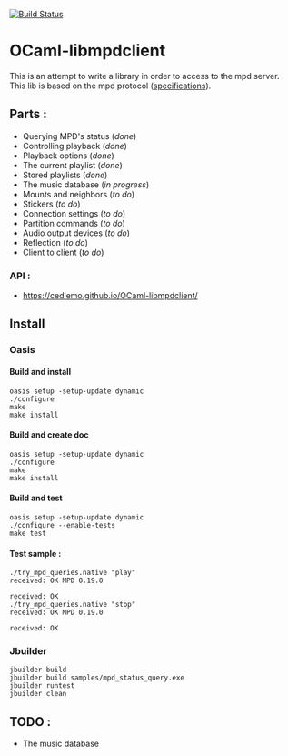 [![Build Status](https://travis-ci.org/cedlemo/OCaml-libmpdclient.svg?branch=master)](https://travis-ci.org/cedlemo/OCaml-libmpdclient)

# OCaml-libmpdclient

This is an attempt to write a library in order to access to the mpd server.
This lib is based on the mpd protocol ([specifications](https://www.musicpd.org/doc/protocol/)).

## Parts :

*  Querying MPD's status     (*done*)
*  Controlling playback	     (*done*)
*  Playback options	     (*done*)
*  The current playlist	     (*done*)
*  Stored playlists          (*done*)
*  The music database        (*in progress*)
*  Mounts and neighbors      (*to do*)
*  Stickers                  (*to do*)
*  Connection settings       (*to do*)
*  Partition commands        (*to do*)
*  Audio output devices      (*to do*)
*  Reflection                (*to do*)
*  Client to client          (*to do*)

### API :

*  https://cedlemo.github.io/OCaml-libmpdclient/


## Install

### Oasis

#### Build and install

    oasis setup -setup-update dynamic
    ./configure
    make
    make install

#### Build and create doc

    oasis setup -setup-update dynamic
    ./configure
    make
    make install

#### Build and test

    oasis setup -setup-update dynamic
    ./configure --enable-tests
    make test

#### Test sample :

    ./try_mpd_queries.native "play"
    received: OK MPD 0.19.0

    received: OK
    ./try_mpd_queries.native "stop"
    received: OK MPD 0.19.0

    received: OK

### Jbuilder

    jbuilder build
    jbuilder build samples/mpd_status_query.exe
    jbuilder runtest
    jbuilder clean

## TODO :

* The music database
